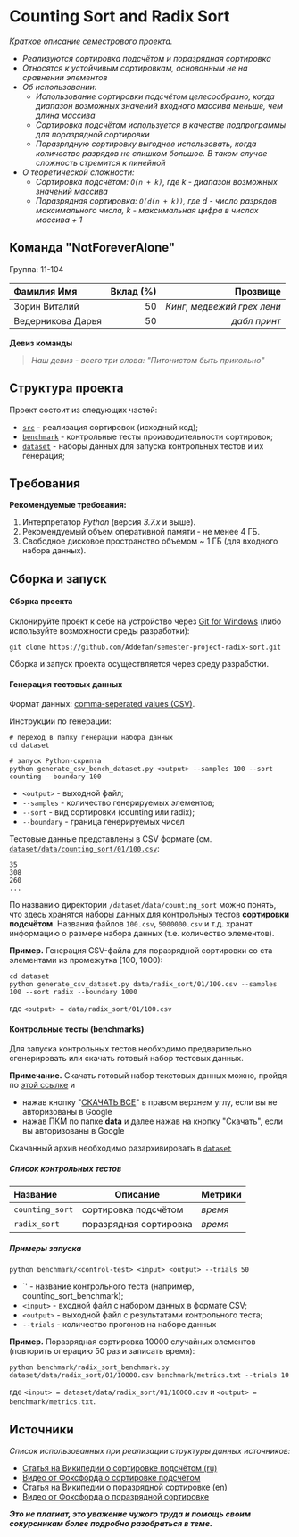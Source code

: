# Counting Sort and Radix Sort

_Краткое описание семестрового проекта._

- _Реализуются сортировка подсчётом и поразрядная сортировка_
- _Относятся к устойчивым сортировкам, основанным не на сравнении элементов_
- _Об использовании:_
  - _Использование сортировки подсчётом целесообразно, когда диапазон возможных значений входного массива меньше, чем длина массива_
  - _Сортировка подсчётом используется в качестве подпрограммы для поразрядной сортировки_
  - _Поразрядную сортировку выгоднее использовать, когда количество разрядов не слишком большое. В таком случае сложность стремится к линейной_
- _О теоретической сложности:_
  - _Сортировка подсчётом: `O(n + k)`, где k - диапазон возможных значений массива_
  - _Поразрядная сортировка: `O(d(n + k))`, где d - число разрядов максимального числа, k - максимальная цифра в числах массива + 1_

## Команда "NotForeverAlone"

Группа: 11-104

| Фамилия Имя       | Вклад (%) |                            Прозвище |
|:------------------|----------:|------------------------------------:|
| Зорин Виталий     |        50 |          _Кинг, медвежий грех лени_ |
| Ведерникова Дарья |        50 |                        _дабл принт_ |

**Девиз команды**
> _Наш девиз - всего три слова: "Питонистом быть прикольно"_

## Структура проекта

Проект состоит из следующих частей:

- [`src`](src) - реализация сортировок (исходный код);
- [`benchmark`](benchmark) - контрольные тесты производительности сортировок;
- [`dataset`](dataset) - наборы данных для запуска контрольных тестов и их генерация;

## Требования

**Рекомендуемые требования:**

1. Интерпретатор _Python_ (версия _3.7.x_ и выше).
2. Рекомендуемый объем оперативной памяти - не менее 4 ГБ.
3. Свободное дисковое пространство объемом ~ 1 ГБ (для входного набора данных).

## Сборка и запуск

#### Сборка проекта

Склонируйте проект к себе на устройство через [Git for Windows](https://gitforwindows.org/) (либо используйте
возможности среды разработки):

```shell
git clone https://github.com/Addefan/semester-project-radix-sort.git
```

Сборка и запуск проекта осуществляется через среду разработки.

#### Генерация тестовых данных

Формат данных: [comma-seperated values (CSV)](https://en.wikipedia.org/wiki/Comma-separated_values).

Инструкции по генерации:
```shell
# переход в папку генерации набора данных
cd dataset

# запуск Python-скрипта
python generate_csv_bench_dataset.py <output> --samples 100 --sort counting --boundary 100
```

- `<output>` - выходной файл;
- `--samples` - количество генерируемых элементов;
- `--sort` - вид сортировки (counting или radix);
- `--boundary` - граница генерируемых чисел

Тестовые данные представлены в CSV формате (см.
[`dataset/data/counting_sort/01/100.csv`](dataset/data/counting_sort/01/100.csv):

```csv
35
308
260
...
```

По названию директории `/dataset/data/counting_sort` можно понять, что здесь хранятся наборы данных для контрольных тестов **сортировки подсчётом**.
Названия файлов `100.csv`, `5000000.csv` и т.д. хранят информацию о размере набора данных (т.е. количество элементов). 

**Пример.** Генерация CSV-файла для поразрядной сортировки со ста элементами из промежутка [100, 1000):

```shell
cd dataset
python generate_csv_dataset.py data/radix_sort/01/100.csv --samples 100 --sort radix --boundary 1000
```

где `<output> = data/radix_sort/01/100.csv` 

#### Контрольные тесты (benchmarks)

Для запуска контрольных тестов необходимо предварительно сгенерировать или скачать готовый набор тестовых данных.

**Примечание.** Скачать готовый набор текстовых данных можно, пройдя по [этой ссылке](https://drive.google.com/drive/folders/1mc5At-0b5bDZb86dMEqzAwLI9ho0WTJs?usp=sharing) 
и 
- нажав кнопку "[СКАЧАТЬ ВСЕ]()" в правом верхнем углу, если вы не авторизованы в Google
- нажав ПКМ по папке **data** и далее нажав на кнопку "Скачать", если вы авторизованы в Google 

Скачанный архив необходимо разархивировать в [`dataset`](dataset)

##### Список контрольных тестов

| Название        | Описание               | Метрики |
|:----------------|------------------------|:--------|
| `counting_sort` | сортировка подсчётом   | _время_ |
| `radix_sort`    | поразрядная сортировка | _время_ |

##### Примеры запуска

```shell
python benchmark/<control-test> <input> <output> --trials 50
```

- `<control-test>' - название контрольного теста (например, counting_sort_benchmark);
- `<input>` - входной файл с набором данных в формате CSV;
- `<output>` - выходной файл с результатами контрольного теста;
- `--trials` - количество прогонов на наборе данных

**Пример.** Поразрядная сортировка 10000 случайных элементов (повторить операцию 50 раз и записать время):

```shell
python benchmark/radix_sort_benchmark.py dataset/data/radix_sort/01/10000.csv benchmark/metrics.txt --trials 10
``` 

где `<input> = dataset/data/radix_sort/01/10000.csv` и `<output> = benchmark/metrics.txt`.

## Источники

_Список использованных при реализации структуры данных источников:_

- [Статья на Википедии о сортировке подсчётом (ru)](https://ru.wikipedia.org/wiki/%D0%A1%D0%BE%D1%80%D1%82%D0%B8%D1%80%D0%BE%D0%B2%D0%BA%D0%B0_%D0%BF%D0%BE%D0%B4%D1%81%D1%87%D1%91%D1%82%D0%BE%D0%BC)
- [Видео от Фоксфорда о сортировке подсчётом](https://www.youtube.com/watch?v=bpxzxfUksjw)
- [Статья на Википедии о поразрядной сортировке (en)](https://en.wikipedia.org/wiki/Radix_sort)
- [Видео от Фоксфорда о поразрядной сортировке](https://www.youtube.com/watch?v=JFUpuzrHB6s)

_**Это не плагиат, это уважение чужого труда и помощь своим сокурсникам более подробно разобраться в теме.**_
